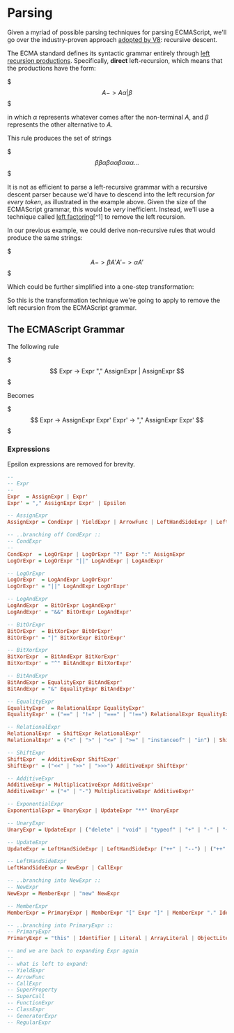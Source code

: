 # Parsing

Given a myriad of possible parsing techniques for parsing ECMAScript, we'll go over the industry-proven approach [adopted by V8](https://chromium.googlesource.com/v8/v8/+/2893b9fbd61dc7e50e679d21e7850e8486d4320d/src/parsing/preparser.h#19): recursive descent.

The ECMA standard defines its syntactic grammar entirely through [left recursion productions](https://en.wikipedia.org/wiki/Left_recursion). Specifically, **direct** left-recursion, which means that the productions have the form:

$$$
A -> A \alpha | \beta
$$$

in which $\alpha$ represents whatever comes after the non-terminal $A$, and $\beta$ represents the other alternative to $A$.

This rule produces the set of strings

$$$
\beta
\beta\alpha
\beta\alpha\alpha
\beta\alpha\alpha\alpha
...
$$$

It is not as efficient to parse a left-recursive grammar with a recursive descent parser because we'd have to descend into the left recursion _for every token_, as illustrated in the example above. Given the size of the ECMAScript grammar, this would be _very_ inefficient. Instead, we'll use a technique called [left factoring](https://en.wikipedia.org/wiki/Left_factoring)[^1] to remove the left recursion.

In our previous example, we could derive non-recursive rules that would produce the same strings:

$$$
A -> \beta A'
A' -> \alpha A'
$$$

Which could be further simplified into a one-step transformation:

So this is the transformation technique we're going to apply to remove the left recursion from the ECMAScript grammar.

## The ECMAScript Grammar

The following rule

$$$
Expr -> Expr "," AssignExpr | AssignExpr
$$$

Becomes

$$$
Expr -> AssignExpr Expr'
Expr' -> "," AssignExpr Expr'
$$$


### Expressions

Epsilon expressions are removed for brevity.

```hs
--
-- Expr
--
Expr  = AssignExpr | Expr'
Expr' = "," AssignExpr Expr' | Epsilon

-- AssignExpr
AssignExpr = CondExpr | YieldExpr | ArrowFunc | LeftHandSideExpr | LeftHandSideExpr "=" AssignExpr | LeftHandSideExpr ("=" | "+=" | "*=" | "/=" | "|=" | "&=" | "&&=") AssignExpr

-- ..branching off CondExpr ::
-- CondExpr
--
CondExpr  = LogOrExpr | LogOrExpr "?" Expr ":" AssignExpr
LogOrExpr = LogOrExpr "||" LogAndExpr | LogAndExpr

-- LogOrExpr
LogOrExpr  = LogAndExpr LogOrExpr'
LogOrExpr' = "||" LogAndExpr LogOrExpr'

-- LogAndExpr
LogAndExpr  = BitOrExpr LogAndExpr'
LogAndExpr' = "&&" BitOrExpr LogAndExpr'

-- BitOrExpr
BitOrExpr  = BitXorExpr BitOrExpr'
BitOrExpr' = "|" BitXorExpr BitOrExpr'

-- BitXorExpr
BitXorExpr  = BitAndExpr BitXorExpr'
BitXorExpr' = "^" BitAndExpr BitXorExpr'

-- BitAndExpr
BitAndExpr = EqualityExpr BitAndExpr'
BitAndExpr = "&" EqualityExpr BitAndExpr'

-- EqualityExpr
EqualityExpr  = RelationalExpr EqualityExpr'
EqualityExpr' = ("==" | "!=" | "===" | "!==") RelationalExpr EqualityExpr'

-- RelationalExpr
RelationalExpr  = ShiftExpr RelationalExpr'
RelationalExpr' = ("<" | ">" | "<=" | ">=" | "instanceof" | "in") | ShiftExpr RelationalExpr'

-- ShiftExpr
ShiftExpr  = AdditiveExpr ShiftExpr'
ShiftExpr' = ("<<" | ">>" | ">>>") AdditiveExpr ShiftExpr'

-- AdditiveExpr
AdditiveExpr = MultiplicativeExpr AdditiveExpr'
AdditiveExpr' = ("+" | "-") MultiplicativeExpr AdditiveExpr'

-- ExponentialExpr
ExponentialExpr = UnaryExpr | UpdateExpr "**" UnaryExpr

-- UnaryExpr
UnaryExpr = UpdateExpr | ("delete" | "void" | "typeof" | "+" | "-" | "~" | "!") UnaryExpr

-- UpdateExpr
UpdateExpr = LeftHandSideExpr | LeftHandSideExpr ("++" | "--") | ("++" | "--") LeftHandSideExpr

-- LeftHandSideExpr
LeftHandSideExpr = NewExpr | CallExpr

-- ..branching into NewExpr ::
-- NewExpr
NewExpr = MemberExpr | "new" NewExpr

-- MemberExpr
MemberExpr = PrimaryExpr | MemberExpr "[" Expr "]" | MemberExpr "." IdentifierName | MemberExpr TemplateLiteral | SuperProperty | SuperCall

-- ..branching into PrimaryExpr ::
-- PrimaryExpr
PrimaryExpr = "this" | Identifier | Literal | ArrayLiteral | ObjectLiteral | FunctionExpr | ClassExpr | GeneratorExpr | RegularExpr | TemplateLiteral | "(" Expr ")"

-- and we are back to expanding Expr again
--
-- what is left to expand:
-- YieldExpr
-- ArrowFunc
-- CallExpr
-- SuperProperty
-- SuperCall
-- FunctionExpr
-- ClassExpr
-- GeneratorExpr
-- RegularExpr
```